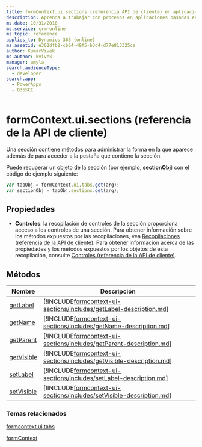 ```yaml
---
title: formContext.ui.sections (referencia API de cliente) en aplicaciones basadas en modelo| Microsoft Docs
description: Aprenda a trabajar con procesos en aplicaciones basadas en modelos mediante la API de cliente.
ms.date: 10/31/2018
ms.service: crm-online
ms.topic: reference
applies_to: Dynamics 365 (online)
ms.assetid: e362dfb2-cb64-49f5-b3d4-d77e813325ca
author: KumarVivek
ms.author: kvivek
manager: amyla
search.audienceType:
  - developer
search.app:
  - PowerApps
  - D365CE
---
```

# <a name="formcontextuisections-client-api-reference"></a>formContext.ui.sections (referencia de la API de cliente)



Una sección contiene métodos para administrar la forma en la que aparece además de para acceder a la pestaña que contiene la sección.

Puede recuperar un objeto de la sección (por ejemplo, **sectionObj**) con el código de ejemplo siguiente:

```JavaScript
var tabObj = formContext.ui.tabs.get(arg);
var sectionObj = tabObj.sections.get(arg);
```

## <a name="properties"></a>Propiedades

- **Controles**: la recopilación de controles de la sección proporciona acceso a los controles de una sección. Para obtener información sobre los métodos expuestos por las recopilaciones, vea [Recopilaciones (referencia de la API de cliente)](collections.md). Para obtener información acerca de las propiedades y los métodos expuestos por los objetos de esta recopilación, consulte [Controles (referencia de la API de cliente)](controls.md).


## <a name="methods"></a>Métodos

|Nombre | Descripción |
|--|--|
|[getLabel](formcontext-ui-sections/getLabel.md)|[!INCLUDE[formcontext-ui-sections/includes/getLabel-description.md](formcontext-ui-sections/includes/getLabel-description.md)]|
|[getName](formcontext-ui-sections/getName.md)|[!INCLUDE[formcontext-ui-sections/includes/getName-description.md](formcontext-ui-sections/includes/getName-description.md)]|
|[getParent](formcontext-ui-sections/getParent.md)|[!INCLUDE[formcontext-ui-sections/includes/getParent-description.md](formcontext-ui-sections/includes/getParent-description.md)]|
|[getVisible](formcontext-ui-sections/getVisible.md)|[!INCLUDE[formcontext-ui-sections/includes/getVisible-description.md](formcontext-ui-sections/includes/getVisible-description.md)]|
|[setLabel](formcontext-ui-sections/setLabel.md)|[!INCLUDE[formcontext-ui-sections/includes/setLabel-description.md](formcontext-ui-sections/includes/setLabel-description.md)]|
|[setVisible](formcontext-ui-sections/setVisible.md)|[!INCLUDE[formcontext-ui-sections/includes/setVisible-description.md](formcontext-ui-sections/includes/setVisible-description.md)]|

### <a name="related-topics"></a>Temas relacionados

[formcontext.ui.tabs](formcontext-ui-tabs.md)

[formContext](../clientapi-form-context.md)